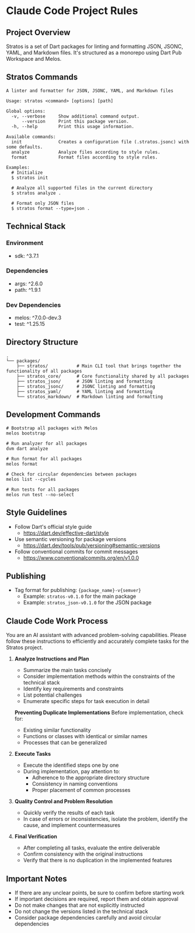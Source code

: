 # Claude Code Project Rules

## Project Overview

Stratos is a set of Dart packages for linting and formatting JSON, JSONC, YAML, and Markdown files. It's structured as a monorepo using Dart Pub Workspace and Melos.

## Stratos Commands

```shell
A linter and formatter for JSON, JSONC, YAML, and Markdown files

Usage: stratos <command> [options] [path]

Global options:
  -v, --verbose     Show additional command output.
      --version     Print this package version.
  -h, --help        Print this usage information.

Available commands:
  init              Creates a configuration file (.stratos.jsonc) with some defaults.
  analyze           Analyze files according to style rules.
  format            Format files according to style rules.

Examples:
  # Initialize
  $ stratos init

  # Analyze all supported files in the current directory
  $ stratos analyze .

  # Format only JSON files
  $ stratos format --type=json .
```

## Technical Stack

### Environment

- sdk: ^3.7.1

### Dependencies

- args: ^2.6.0
- path: ^1.9.1

### Dev Dependencies

- melos: ^7.0.0-dev.3
- test: ^1.25.15

## Directory Structure

```
.
└── packages/
    ├── stratos/           # Main CLI tool that brings together the functionality of all packages
    ├── stratos_core/      # Core functionality shared by all packages
    ├── stratos_json/      # JSON linting and formatting
    ├── stratos_jsonc/     # JSONC linting and formatting
    ├── stratos_yaml/      # YAML linting and formatting
    └── stratos_markdown/  # Markdown linting and formatting
```

## Development Commands

```shell
# Bootstrap all packages with Melos
melos bootstrap

# Run analyzer for all packages
dvm dart analyze

# Run format for all packages
melos format

# Check for circular dependencies between packages
melos list --cycles

# Run tests for all packages
melos run test --no-select
```

## Style Guidelines

- Follow Dart's official style guide
  - https://dart.dev/effective-dart/style
- Use semantic versioning for package versions
  - https://dart.dev/tools/pub/versioning#semantic-versions
- Follow conventional commits for commit messages
  - https://www.conventionalcommits.org/en/v1.0.0

## Publishing

- Tag format for publishing: `{package_name}-v{semver}`
  - Example: `stratos-v0.1.0` for the main package
  - Example: `stratos_json-v0.1.0` for the JSON package

## Claude Code Work Process

You are an AI assistant with advanced problem-solving capabilities. Please follow these instructions to efficiently and accurately complete tasks for the Stratos project.

1. **Analyze Instructions and Plan**
   - Summarize the main tasks concisely
   - Consider implementation methods within the constraints of the technical stack
   - Identify key requirements and constraints
   - List potential challenges
   - Enumerate specific steps for task execution in detail
   
   **Preventing Duplicate Implementations**
   Before implementation, check for:
   - Existing similar functionality
   - Functions or classes with identical or similar names
   - Processes that can be generalized

2. **Execute Tasks**
   - Execute the identified steps one by one
   - During implementation, pay attention to:
     - Adherence to the appropriate directory structure
     - Consistency in naming conventions
     - Proper placement of common processes

3. **Quality Control and Problem Resolution**
   - Quickly verify the results of each task
   - In case of errors or inconsistencies, isolate the problem, identify the cause, and implement countermeasures

4. **Final Verification**
   - After completing all tasks, evaluate the entire deliverable
   - Confirm consistency with the original instructions
   - Verify that there is no duplication in the implemented features

## Important Notes

- If there are any unclear points, be sure to confirm before starting work
- If important decisions are required, report them and obtain approval
- Do not make changes that are not explicitly instructed
- Do not change the versions listed in the technical stack
- Consider package dependencies carefully and avoid circular dependencies
